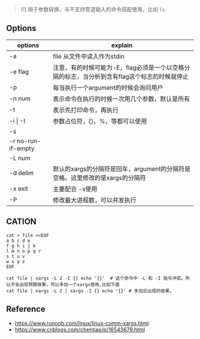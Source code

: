 > [!] 用于参数转换，与不支持管道输入的命令搭配使用，比如 `ls`.

## Options

| options | explain |
| - | - |
| -a | file 从文件中读入作为stdin |
| -e flag| 注意，有的时候可能为-E，flag必须是一个以空格分隔的标志，当分析到含有flag这个标志的时候就停止 |
| -p | 每当执行一个argument的时候会询问用户 |
| -n num| 表示命令在执行的时候一次用几个参数，默认是所有 |
| -t | 表示先打印命令，再执行 |
| -i \| -I | 参数占位符，{}，%，等都可以使用 |
| -s | |
| -r no-run-if-empty  | |
| -L num| |
| -d delim | 默认的xargs的分隔符是回车，argument的分隔符是空格。这里修改的是xargs的分隔符 |
| -x exit| 主要配合 -s使用 |
| -P | 修改最大进程数，可以并发执行 |

## CATION
```shell
cat > file <<EOF
a b c d e
f g h i j k
l m n o p q r
s t u v
w x y z
EOF

cat file | xargs -L 2 -I {} echo '{}'  # 这个命令中 -L 和 -I 指令冲突。所以不会出现预期效果，可以多加一个xargs使用,比如下面
cat file | xargs -L 2 | xargs -I {} echo '{}' # 多加后出现的效果。
```

## Reference
* https://www.runoob.com/linux/linux-comm-xargs.html
* https://www.cnblogs.com/chentiao/p/16543679.html